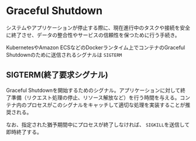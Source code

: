 # Graceful Shutdown

システムやアプリケーションが停止する際に、現在進行中のタスクや接続を安全に終了させ、データの整合性やサービスの信頼性を保つために行う手続き。

KubernetesやAmazon ECSなどのDockerランタイム上でコンテナのGraceful Shutdownのために送信されるシグナルは `SIGTERM`

## SIGTERM(終了要求シグナル)

Graceful Shutdownを開始するためのシグナル。アプリケーションに対して終了準備（リクエスト処理の停止、リソース解放など）を行う時間を与える。コンテナ内のプロセスがこのシグナルをキャッチして適切な処理を実装することが推奨される。

なお、指定された猶予期間中にプロセスが終了しなければ、 `SIGKILL`を送信して即時終了する。
